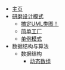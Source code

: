 * [主页](/README.md)
* [研磨设计模式](/md/研磨设计模式/README.md)
  * [搞定UML类图！](/md/研磨设计模式/搞定UML类图！.md)
  * [简单工厂](/md/研磨设计模式/简单工厂.md)
  * [单例模式](/md/研磨设计模式/单例模式.md)
* 数据结构与算法
  * 数据结构
    * [动态数组](/md/数据结构与算法/数据结构/动态数组.md)
